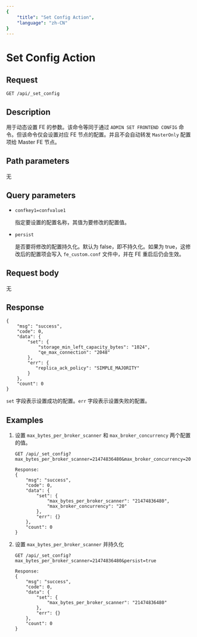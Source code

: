```yaml
---
{
    "title": "Set Config Action",
    "language": "zh-CN"
}
---
```


<!-- 
Licensed to the Apache Software Foundation (ASF) under one
or more contributor license agreements.  See the NOTICE file
distributed with this work for additional information
regarding copyright ownership.  The ASF licenses this file
to you under the Apache License, Version 2.0 (the
"License"); you may not use this file except in compliance
with the License.  You may obtain a copy of the License at

  http://www.apache.org/licenses/LICENSE-2.0

Unless required by applicable law or agreed to in writing,
software distributed under the License is distributed on an
"AS IS" BASIS, WITHOUT WARRANTIES OR CONDITIONS OF ANY
KIND, either express or implied.  See the License for the
specific language governing permissions and limitations
under the License.
-->

# Set Config Action

## Request

`GET /api/_set_config`

## Description

用于动态设置 FE 的参数。该命令等同于通过 `ADMIN SET FRONTEND CONFIG` 命令。但该命令仅会设置对应 FE 节点的配置。并且不会自动转发 `MasterOnly` 配置项给 Master FE 节点。
    
## Path parameters

无

## Query parameters

* `confkey1=confvalue1`

    指定要设置的配置名称，其值为要修改的配置值。
    
* `persist`

    是否要将修改的配置持久化。默认为 false，即不持久化。如果为 true，这修改后的配置项会写入 `fe_custom.conf` 文件中，并在 FE 重启后仍会生效。

## Request body

无

## Response

```
{
	"msg": "success",
	"code": 0,
	"data": {
		"set": {
			"storage_min_left_capacity_bytes": "1024",
			"qe_max_connection": "2048"
		},
		"err": {
		   "replica_ack_policy": "SIMPLE_MAJORITY"
		}
	},
	"count": 0
}
```

`set` 字段表示设置成功的配置。`err` 字段表示设置失败的配置。
    
## Examples

1. 设置 `max_bytes_per_broker_scanner` 和 `max_broker_concurrency` 两个配置的值。

    ```
    GET /api/_set_config?max_bytes_per_broker_scanner=21474836480&max_broker_concurrency=20
    
    Response:
    {
    	"msg": "success",
    	"code": 0,
    	"data": {
    		"set": {
    			"max_bytes_per_broker_scanner": "21474836480",
    			"max_broker_concurrency": "20"
    		},
    		"err": {}
    	},
    	"count": 0
    }
    ```

2. 设置 `max_bytes_per_broker_scanner` 并持久化
    ```
    GET /api/_set_config?max_bytes_per_broker_scanner=21474836480&persist=true
    
    Response:
    {
    	"msg": "success",
    	"code": 0,
    	"data": {
    		"set": {
    			"max_bytes_per_broker_scanner": "21474836480"
    		},
    		"err": {}
    	},
    	"count": 0
    }
    ```